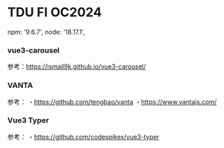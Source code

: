 # TDU FI OC2024

  npm: '9.6.7',
  node: '18.17.1',

### vue3-carousel

参考：https://ismail9k.github.io/vue3-carousel/

### VANTA

参考：
・https://github.com/tengbao/vanta
・https://www.vantajs.com/

### Vue3 Typer

参考：
・https://github.com/codespikex/vue3-typer



